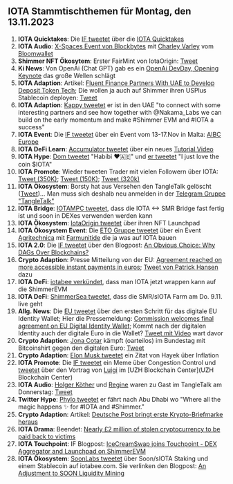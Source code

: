 ## IOTA Stammtischthemen für Montag, den 13.11.2023

1. **IOTA Quicktakes**: Die [IF tweetet]() über die [IOTA Quicktakes]()
2. **IOTA Audio**: [X-Spaces Event von Blockbytes](https://x.com/blockbytescom/status/1721543113926156762?s=20) mit [Charley Varley](https://twitter.com/c_varley) vom [Bloomwallet](https://twitter.com/bloomwalletio)
3. **Shimmer NFT Ökosytem**: Erster FairMint von IotaOrigin: [Tweet](https://x.com/origin_iota/status/1721826612398772272?s=20)
4. **Ki News**: Von OpenAi (Chat GPT) gab es ein [OpenAi DevDay, Opening Keynote]() das große Wellen schlägt
5. **IOTA Adaption**: Artikel: [Fluent Finance Partners With UAE to Develop Deposit Token Tech](https://news.bitcoin.com/fluent-finance-partners-with-uae-to-develop-deposit-token-tech/?utm_source=news&utm_medium=social_shares&utm_campaign=news_article_social_shares); Die wollen ja auch auf Shimmer ihren USPlus Stablecoin deployen: [Tweet](https://x.com/FluentDAO/status/1713966458433130794?s=20)
6. **IOTA Adaption**: [Kappy tweetet](https://x.com/Rob_Daykin/status/1721833345091264746?s=20) er ist in den UAE "to connect with some interesting partners and see how together with @Nakama_Labs we can build on the early momentum and make #Shimmer EVM and #IOTA a success"
7. **IOTA Event**: Die [IF tweetet](https://x.com/iota/status/1721844950784991358?s=20) über ein Event vom 13-17.Nov in Malta: [AIBC Europe](https://sigmamalta.events/aibc-europe-2023)
8. **IOTA DeFi Learn**: [Accumulator tweetet](https://x.com/ACCU_DeFi/status/1721859087673995766?s=20) über ein neues [Tutorial Video](https://www.youtube.com/embed/HsZFhF8yUSQ?autoplay=1&auto_play=true)
9. **IOTA Hype**: [Dom tweetet](https://x.com/DomSchiener/status/1721959562461204602?s=20) "Habibi ❤️🇦🇪" und [er tweetet](https://x.com/DomSchiener/status/1721968387113271782?s=20) "I just love the coin $IOTA"
10. **IOTA Promote**: Wieder tweeten Trader mit vielen Followern über IOTA: [Tweet (350K)](https://x.com/DaanCrypto/status/1721807952796069892?s=20); [Tweet (150K)](https://x.com/OldMannCrypto/status/1721875818585223525?s=20); [Tweet (320k)](https://x.com/eliz883/status/1721952376720912752?s=20)
11. **IOTA Ökosystem**: Borsty hat aus Versehen den TangleTalk gelöscht ([Tweet](https://x.com/tangle_talk/status/1722173332018110949?s=20))... Man muss sich deshalb neu anmelden in der [Telegram Gruppe "TangleTalk"](https://t.me/TangleTalk)
12. **IOTA Bridge**: [IOTAMPC tweetet](https://x.com/iotampc/status/1722177284180943324?s=20), dass die IOTA <-> SMR Bridge fast fertig ist und soon in DEXes verwenden werden kann
13. **IOTA Ökosystem**: [IotaOrigin tweetet](https://x.com/origin_iota/status/1722206053612589447?s=20) über ihren NFT Launchpad
14. **IOTA Ökosystem Event**: Die [ETO Gruppe tweetet](https://x.com/EtoGruppe/status/1722230517616259143?s=20) über ein Event [Agritechnica](https://twitter.com/AGRITECHNICA) mit [Farmunitide](https://twitter.com/farmunited_GmbH) die ja was auf IOTA bauen
15. **IOTA 2.0**: Die [IF tweetet](https://x.com/iota/status/1722252641382912179?s=20) über den Blogpost: [An Obvious Choice: Why DAGs Over Blockchains?](https://blog.iota.org/dags-over-blockchains-iota20/)
16. **Crypto Adaption**: Presse Mitteilung von der EU: [Agreement reached on more accessible instant payments in euros](https://www.europarl.europa.eu/news/en/press-room/20231031IPR08706/agreement-reached-on-more-accessible-instant-payments-in-euros); [Tweet von Patrick Hansen](https://x.com/paddi_hansen/status/1722269443060068566?s=20) dazu
17. **IOTA DeFi**: [iotabee verkündet](https://x.com/iotabee/status/1722276602745381101?s=20), dass man IOTA jetzt wrappen kann auf die ShimmerEVM
18. **IOTA DeFi**: [ShimmerSea tweetet](https://x.com/ShimmerSeaDEX/status/1722299971733422160?s=20), dass die SMR/sIOTA Farm am Do. 9.11. live geht
19. **Allg. News**: Die [EU tweetet](https://x.com/DigitalEU/status/1722287408119480853?s=20) über den ersten Schritt für das digitale EU Identity Wallet; Hier die Pressemeldung: [Commission welcomes final agreement on EU Digital Identity Wallet](https://ec.europa.eu/commission/presscorner/detail/en/ip_23_5651); Kommt nach der digitalen Identity auch der digitale Euro in die Wallet? [Tweet mit Video](https://x.com/BitcoinJoker42/status/1722403157118992464?s=20) wart davor
20. **Crypto Adaption**: [Jona Cotar](https://twitter.com/JoanaCotar) kämpft (oarteilos) im Bundestag mit Bitcoinshirt gegen den digitalen Euro: [Tweet](https://x.com/spikychill/status/1722355839954997427?s=20)
21. **Crypto Adaption**: [Elon Musk tweetet](https://x.com/elonmusk/status/1722453422866096593?s=20) ein Zitat von Hayek über Inflation
22. **IOTA Promote**: Die [IF tweetet](https://x.com/iota/status/1722516274863841281?s=20) ein Meme über Congestion Control und [tweetet](https://x.com/iota/status/1722516266055774368?s=20) über den Vortrag von [Luigi](https://twitter.com/VekkioKonio) im [UZH Blockchain Center](UZH Blockchain Center)
23. **IOTA Audio**: [Holger Köther](https://twitter.com/HolgerKoether) und [Regine](https://twitter.com/Energine) waren zu Gast im TangleTalk am Donnerstag: [Tweet](https://x.com/tangle_talk/status/1722566442028073389?s=20)
24. **Twitter Hype**: [Phylo tweetet](https://x.com/PhyloIota/status/1722580906014343270?s=20) er fährt nach Abu Dhabi wo "Where all the magic happens ✨ for #IOTA and #Shimmer."
25. **Crypto Adaption**: Artikel: [Deutsche Post bringt erste Krypto-Briefmarke heraus](https://de.cointelegraph.com/news/deutsche-post-issues-its-first-nft-stamp)
26. **IOTA Drama**: Beendet: [Nearly £2 million of stolen cryptocurrency to be paid back to victims](https://serocu.police.uk/nearly-2-million-of-stolen-cryptocurrency-to-be-paid-back-to-victims/)
27. **IOTA Touchpoint**: IF Blogpost: [IceCreamSwap joins Touchpoint - DEX Aggregator and Launchpad on ShimmerEVM](https://blog.shimmer.network/icecreamswap-joins-touchpoint/)
28. **IOTA Ökosystem**: [SoonLabs tweetet](https://x.com/soon_labs/status/1722720818151805374?s=20) über Soon/sIOTA Staking und einem Stablecoin auf iotabee.com. Sie verlinken den Blogpost: [An Adjustment to SOON Liquidity Mining](https://soonlabs.medium.com/an-adjustment-to-soon-liquidity-mining-a266d103213c)
